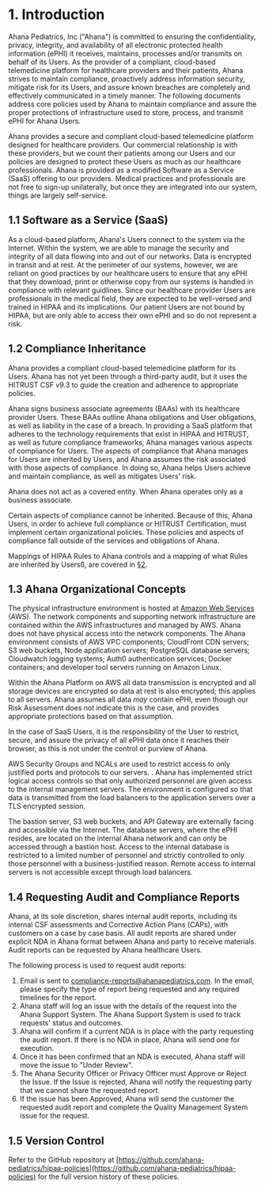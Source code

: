 # 1. Introduction

Ahana Pediatrics, Inc ("Ahana") is committed to ensuring the confidentiality, privacy, integrity, and availability of all electronic protected health information (ePHI) it receives, maintains, processes and/or transmits on behalf of its Users. As the provider of a compliant, cloud-based telemedicine platform for healthcare providers and their patients, Ahana strives to maintain compliance, proactively address information security, mitigate risk for its Users, and assure known breaches are completely and effectively communicated in a timely manner. The following documents address core policies used by Ahana to maintain compliance and assure the proper protections of infrastructure used to store, process, and transmit ePHI for Ahana Users.

Ahana provides a secure and compliant cloud-based telemedicine platform designed for healthcare providers. Our commercial relationship is with these providers, but we count their patients among our Users and our policies are designed to protect these Users as much as our healthcare professionals. Ahana is provided as a modified Software as a Service (SaaS) offering to our providers. Medical practices and professionals are not free to sign-up unilaterally, but once they are integrated into our system, things are largely self-service.

## 1.1 Software as a Service (SaaS)

<!-- TK: explain where our responsiblity starts and ends -->

As a cloud-based platform, Ahana's Users connect to the system via the Internet. Within the system, we are able to manage the security and integrity of all data flowing into and out of our networks. Data is encrypted in transit and at rest. At the perimeter of our systems, however, we are reliant on good practices by our healthcare users to ensure that any ePHI that they download, print or otherwise copy from our systems is handled in compliance with relevant guidlines. Since our healthcare provider Users are professionals in the medical field, they are expected to be well-versed and trained in HIPAA and its implications. Our patient Users are not bound by HIPAA, but are only able to access their own ePHI and so do not represent a risk.

## 1.2 Compliance Inheritance

Ahana provides a compliant cloud-based telemedicine platform for its Users. Ahana has not yet been through a third-party audit, but it uses the HITRUST CSF v9.3 to guide the creation and adherence to appropriate policies.

Ahana signs business associate agreements (BAAs) with its healthcare provider Users. These BAAs outline Ahana obligations and User obligations, as well as liability in the case of a breach. In providing a SaaS platform that adheres to the technology requirements that exist in HIPAA and HITRUST, as well as future compliance frameworks, Ahana manages various aspects of compliance for Users. The aspects of compliance that Ahana manages for Users are inherited by Users, and Ahana assumes the risk associated with those aspects of compliance. In doing so, Ahana helps Users achieve and maintain compliance, as well as mitigates Users' risk.

Ahana does not act as a covered entity. When Ahana operates only as a business associate.

Certain aspects of compliance cannot be inherited. Because of this, Ahana Users, in order to achieve full compliance or HITRUST Certification, must implement certain organizational policies. These policies and aspects of compliance fall outside of the services and obligations of Ahana.

Mappings of HIPAA Rules to Ahana controls and a mapping of what Rules are inherited by Usersß, are covered in [§2](#2-hipaa-inheritance).

## 1.3 Ahana Organizational Concepts

The physical infrastructure environment is hosted at [Amazon Web Services](https://aws.amazon.com/) (AWS). The network components and supporting network infrastructure are contained within the AWS infrastructures and managed by AWS. Ahana does not have physical access into the network components. The Ahana environment consists of AWS VPC components; CloudFront CDN servers; S3 web buckets, Node application servers; PostgreSQL database servers; Cloudwatch logging systems; Auth0 authentication services; Docker containers; and developer tool servers running on Amazon Linux.

Within the Ahana Platform on AWS all data transmission is encrypted and all storage devices are encrypted so data at rest is also encrypted; this applies to all servers. Ahana assumes all data _may_ contain ePHI, even though our Risk Assessment does not indicate this is the case, and provides appropriate protections based on that assumption.

In the case of SaaS Users, it is the responsibility of the User to restrict, secure, and assure the privacy of all ePHI data once it reaches their browser, as this is not under the control or purview of Ahana.

AWS Security Groups and NCALs are used to restrict access to only justified ports and protocols to our servers. . Ahana has implemented strict logical access controls so that only authorized personnel are given access to the internal management servers. The environment is configured so that data is transmitted from the load balancers to the application servers over a TLS encrypted session.

The bastion server, S3 web buckets, and API Gateway are externally facing and accessible via the Internet. The database servers, where the ePHI resides, are located on the internal Ahana network and can only be accessed through a bastion host. Access to the internal database is restricted to a limited number of personnel and strictly controlled to only those personnel with a business-justified reason. Remote access to internal servers is not accessible except through load balancers.

## 1.4 Requesting Audit and Compliance Reports

Ahana, at its sole discretion, shares internal audit reports, including its internal CSF assessments and Corrective Action Plans (CAPs), with customers on a case by case basis. All audit reports are shared under explicit NDA in Ahana format between Ahana and party to receive materials. Audit reports can be requested by Ahana healthcare Users.

The following process is used to request audit reports:

1. Email is sent to compliance-reports@ahanapediatrics.com. In the email, please specify the type of report being requested and any required timelines for the report.
2. Ahana staff will log an issue with the details of the request into the Ahana Support System. The Ahana Support System is used to track requests' status and outcomes.
3. Ahana will confirm if a current NDA is in place with the party requesting the audit report. If there is no NDA in place, Ahana will send one for execution.
4. Once it has been confirmed that an NDA is executed, Ahana staff will move the issue to "Under Review".
5. The Ahana Security Officer or Privacy Officer must Approve or Reject the Issue. If the Issue is rejected, Ahana will notify the requesting party that we cannot share the requested report.
6. If the issue has been Approved, Ahana will send the customer the requested audit report and complete the Quality Management System issue for the request.

## 1.5 Version Control

Refer to the GitHub repository at [https://github.com/ahana-pediatrics/hipaa-policies](https://github.com/ahana-pediatrics/hipaa-policies) for the full version history of these policies.
